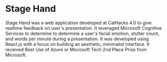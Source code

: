 # Stage Hand

Stage Hand was a web application developed at CalHacks 4.0 to give realtime feedback on user's presentation. It leveraged Microsoft Cognitive Services to determine to determine a user's facial emotion, stutter count, and words per minute during a presentation. It was developed using React.js with a focus on building an aesthetic, minimalist interface. It received Best Use of Azure or Microsoft Tech 2nd Place Prize from Microsoft.
